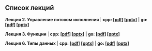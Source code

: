 ## Список лекций

**Лекция 2. Управление потоком исполнения** | **cpp: [[pdf]](./lecture_02/presentation_2.2_cpp.pdf) [[pptx]](./lecture_02/presentation_2.2_cpp.pptx)** | **go: [[pdf]](./lecture_02/presentation_2.2_go.pdf) [[pptx]](./lecture_02/presentation_2.2_go.pptx)**

**Лекция 3. Функции** | **cpp: [[pdf]](./lecture_03/presentation_3_cpp.pdf) [[pptx]](./lecture_03/presentation_3_cpp.pptx)** | **go: [[pdf]](./lecture_03/presentation_3_go.pdf) [[pptx]](./lecture_03/presentation_3_go.pptx)**

**Лекция 6. Типы данных** | **cpp: [[pdf]](./lecture_06/presentation_cpp.pdf) [[pptx]](./lecture_06/presentation_cpp.pptx)** | **go: [[pdf]](./lecture_06/presentation_go.pdf) [[pptx]](./lecture_06/presentation_go.pptx)**